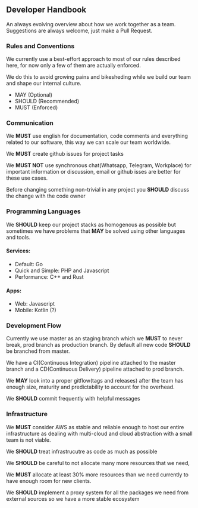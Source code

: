## Developer Handbook
An always evolving overview about how we work together as a team. Suggestions are always welcome, just make a Pull Request.

### Rules and Conventions
We currently use a best-effort approach to most of our rules described here, for now only a few of them are actually enforced.

We do this to avoid growing pains and bikesheding while we build our team and shape our internal culture.

- MAY (Optional)
- SHOULD (Recommended)
- MUST (Enforced)

### Communication
We **MUST** use english for documentation, code comments and everything related to our software, this way we can scale our team worldwide.

We **MUST** create github issues for project tasks

We **MUST NOT** use synchronous chat(Whatsapp, Telegram, Workplace) for important information or discussion, email or github isses are better for these use cases.

Before changing something non-trivial in any project you **SHOULD** discuss the change with the code owner

### Programming Languages
We **SHOULD** keep our project stacks as homogenous as possible but sometimes we have problems that **MAY** be solved using other languages and tools.

#### Services:
- Default: Go
- Quick and Simple: PHP and Javascript
- Performance: C++ and Rust

#### Apps:
- Web: Javascript
- Mobile: Kotlin (?)

### Development Flow
Currently we use master as an staging branch which we **MUST** to never break, prod branch as production branch. By default all new code **SHOULD** be branched from master.

We have a CI(Continuous Integration) pipeline attached to the master branch and a CD(Continuous Delivery) pipeline attached to prod branch.

We **MAY** look into a proper gitflow(tags and releases) after the team has enough size, maturity and predictability to account for the overhead.

We **SHOULD** commit frequently with helpful messages

### Infrastructure

We **MUST** consider AWS as stable and reliable enough to host our entire infrastructure as dealing with multi-cloud and cloud abstraction with a small team is not viable.

We **SHOULD** treat infrastrucutre as code as much as possible

We **SHOULD** be careful to not allocate many more resources that we need,

We **MUST** allocate at least 30% more resources than we need currently to have enough room for new clients.

We **SHOULD** implement a proxy system for all the packages we need from external sources so we have a more stable ecosystem

